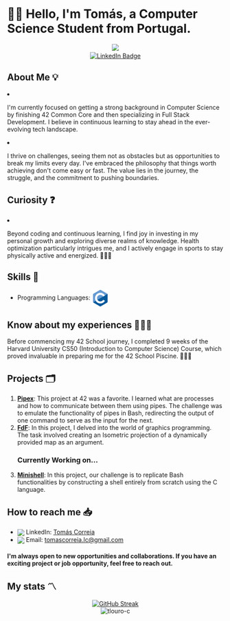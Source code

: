 <h1>👋🏼 Hello, I'm Tomás, a Computer Science Student from Portugal.</h1>
<div id="header" align="center">
  <img src="https://media.giphy.com/media/M9gbBd9nbDrOTu1Mqx/giphy.gif" width="100"/>
</div>

<div id="badges" align="center">
  <a href="https://www.linkedin.com/in/tomás-correia-34881a299/">
    <img src="https://img.shields.io/badge/LinkedIn-blue?style=for-the-badge&logo=linkedin&logoColor=white" alt="LinkedIn Badge"/>
  </a>
</div>

<!-- About Me Section -->
<h2>About Me 💡</h2>
<li><p>I'm currently focused on getting a strong background in Computer Science by finishing 42 Common Core and then specializing in Full Stack Development. I believe in continuous learning to stay ahead in the ever-evolving tech landscape.</p> </li>
<li><p>I thrive on challenges, seeing them not as obstacles but as opportunities to break my limits every day. I've embraced the philosophy that things worth achieving don't come easy or fast. The value lies in the journey, the struggle, and the commitment to pushing boundaries.</p> </li>

<h2>Curiosity ❓</h2>
<li><p>Beyond coding and continuous learning, I find joy in investing in my personal growth and exploring diverse realms of knowledge. Health optimization particularly intrigues me, and I actively engage in sports to stay physically active and energized. 🏃🏽‍♂️</p></li>

<!-- Skills Section -->
<h2>Skills 🔨</h2>
<ul>
    <li>Programming Languages: <img src="https://raw.githubusercontent.com/devicons/devicon/55609aa5bd817ff167afce0d965585c92040787a/icons/c/c-original.svg" height="40" align="center"> </li>
</ul>

<h2>Know about my experiences 👨🏽‍💻</h2>
<p>Before commencing my 42 School journey, I completed 9 weeks of the Harvard University CS50 (Introduction to Computer Science) Course, which proved invaluable in preparing me for the 42 School Piscine. 🏊🏼‍♂️</p>

<!-- Projects Section -->
<h2>Projects 🗂️</h2>
<ol>
    <li><a href="https://github.com/tlouro-c/pipex"><strong>Pipex</strong></a>: This project at 42 was a favorite. I learned what are processes and how to communicate between them using pipes.
     The challenge was to emulate the functionality of pipes in Bash, redirecting the output of one command to serve as the input for the next.</li>
    <li><a href="https://github.com/tlouro-c/fdf.git"><strong>FdF</strong></a>: In this project, I delved into the world of graphics programming. The task involved creating an Isometric projection of a dynamically provided map as an argument.</li>
  <h3>Currently Working on...</h3>
    <li><a href="https://github.com/tlouro-c/minishell.git"><strong>Minishell</strong></a>: In this project, our challenge is to replicate Bash functionalities by constructing a shell entirely from scratch using the C language.</li>
</ol>

<!-- Contact Section -->
<h2>How to reach me 📥</h2>
<ul>
    <li><img src="https://raw.githubusercontent.com/gauravghongde/social-icons/9d939e1c5b7ea4a24ac39c3e4631970c0aa1b920/SVG/Color/LinkedIN.svg" align="center" height="20" width="auto" > LinkedIn: <a href="https://www.linkedin.com/in/tomás-correia-34881a299/">Tomás Correia</a></li>
    <li> <img src="https://raw.githubusercontent.com/gauravghongde/social-icons/9d939e1c5b7ea4a24ac39c3e4631970c0aa1b920/SVG/Color/Gmail.svg" align="center" height="20" width="auto"/> Email: <a href="mailto:tomascorreia.lc@gmail.com?subject=">tomascorreia.lc@gmail.com</a></li>
</ul>
<h4>
<p>I'm always open to new opportunities and collaborations. If you have an exciting project or job opportunity, feel free to reach out.</p></h4>

<h2>My stats 〽️</h2>
<div align="center">
<a href="https://git.io/streak-stats"><img src="http://github-readme-streak-stats.herokuapp.com?user=tlouro-c&theme=transparent&hide_border=true&border_radius=4&mode=weekly" alt="GitHub Streak" /></a> </div>
<div align="center">
  <img src="https://github-readme-stats.vercel.app/api/top-langs?username=tlouro-c&show_icons=true&locale=en&layout=compact&theme=transparent&hide_border=true&hide=Roff,Perl,Objective-C" alt="tlouro-c" />
</div>
